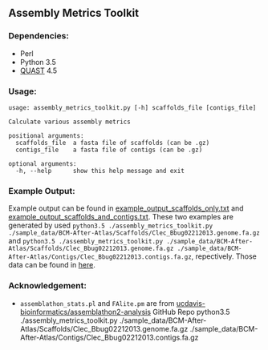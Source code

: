 ## Assembly Metrics Toolkit

### Dependencies:
 * Perl
 * Python 3.5
 * [QUAST](https://github.com/ablab/quast) 4.5

### Usage:
```
usage: assembly_metrics_toolkit.py [-h] scaffolds_file [contigs_file]

Calculate various assembly metrics

positional arguments:
  scaffolds_file  a fasta file of scaffolds (can be .gz)
  contigs_file    a fasta file of contigs (can be .gz)

optional arguments:
  -h, --help      show this help message and exit
```

### Example Output:

Example output can be found in [example_output_scaffolds_only.txt](example_output_scaffolds_only.txt) and [example_output_scaffolds_and_contigs.txt](example_output_scaffolds_and_contigs.txt). These two examples are generated by used `python3.5 ./assembly_metrics_toolkit.py ./sample_data/BCM-After-Atlas/Scaffolds/Clec_Bbug02212013.genome.fa.gz` and `python3.5 ./assembly_metrics_toolkit.py ./sample_data/BCM-After-Atlas/Scaffolds/Clec_Bbug02212013.genome.fa.gz ./sample_data/BCM-After-Atlas/Contigs/Clec_Bbug02212013.contigs.fa.gz`, repectively. Those data can be found in [here](https://i5k.nal.usda.gov/data/Arthropoda/cimlec-%28Cimex_lectularius%29/Current%20Genome%20Assembly/1.Genome%20Assembly/BCM-After-Atlas/).

### Acknowledgement:
 * `assemblathon_stats.pl` and `FAlite.pm` are from [ucdavis-bioinformatics/assemblathon2-analysis](https://github.com/ucdavis-bioinformatics/assemblathon2-analysis) GitHub Repo
python3.5 ./assembly_metrics_toolkit.py ./sample_data/BCM-After-Atlas/Scaffolds/Clec_Bbug02212013.genome.fa.gz ./sample_data/BCM-After-Atlas/Contigs/Clec_Bbug02212013.contigs.fa.gz
